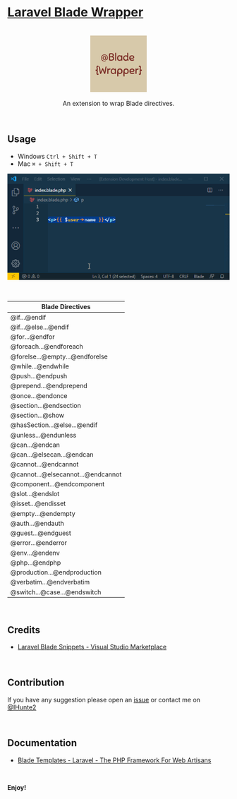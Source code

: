 # [Laravel Blade Wrapper](https://marketplace.visualstudio.com/items?itemName=IHunte.laravel-blade-wrapper)

<p align="center">
<br />
<img src="https://raw.githubusercontent.com/IHunte/Laravel-Blade-Wrapper/main/images/icon.png">
</p>
<p align="center">
An extension to wrap Blade directives.
</p>

<br>

## Usage

- Windows `Ctrl + Shift + T`
- Mac `⌘ + Shift + T`

<div align="center">

![Demo](https://github.com/IHunte/Laravel-Blade-Wrapper/blob/main/images/demo.gif?raw=true)

</div>

<br>

| Blade Directives                   |
| ---------------------------------- |
| @if...@endif                       |
| @if...@else...@endif               |
| @for...@endfor                     |
| @foreach...@endforeach             |
| @forelse...@empty...@endforelse    |
| @while...@endwhile                 |
| @push...@endpush                   |
| @prepend...@endprepend             |
| @once...@endonce                   |
| @section...@endsection             |
| @section...@show                   |
| @hasSection...@else...@endif       |
| @unless...@endunless               |
| @can...@endcan                     |
| @can...@elsecan...@endcan          |
| @cannot...@endcannot               |
| @cannot...@elsecannot...@endcannot |
| @component...@endcomponent         |
| @slot...@endslot                   |
| @isset...@endisset                 |
| @empty...@endempty                 |
| @auth...@endauth                   |
| @guest...@endguest                 |
| @error...@enderror                 |
| @env...@endenv                     |
| @php...@endphp                     |
| @production...@endproduction       |
| @verbatim...@endverbatim           |
| @switch...@case...@endswitch       |

<br>

## Credits

- [Laravel Blade Snippets - Visual Studio Marketplace](https://marketplace.visualstudio.com/items?itemName=onecentlin.laravel-blade)

<br>

## Contribution

If you have any suggestion please open an [issue](https://github.com/IHunte/Laravel-Blade-Wrapper/issues) or contact me on [@IHunte2](https://twitter.com/IHunte2)

<br>

## Documentation

- [Blade Templates - Laravel - The PHP Framework For Web Artisans](https://laravel.com/docs/8.x/blade)

<br>

**Enjoy!**
